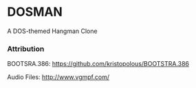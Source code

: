 # DOSMAN
A DOS-themed Hangman Clone

### Attribution
BOOTSRA.386: https://github.com/kristopolous/BOOTSTRA.386

Audio Files: http://www.vgmpf.com/
